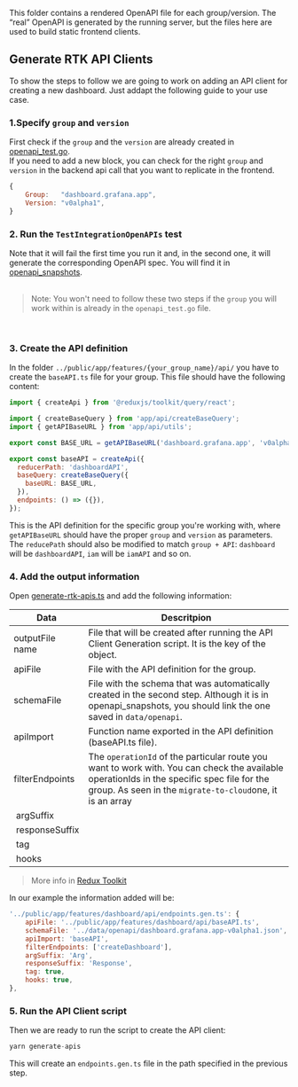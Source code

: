 This folder contains a rendered OpenAPI file for each group/version. The “real” OpenAPI is generated by the running server, but the files here are used to build static frontend clients.

## Generate RTK API Clients

To show the steps to follow we are going to work on adding an API client for creating a new dashboard. Just addapt the following guide to your use case.

### 1.Specify `group` and `version`
First check if the `group` and the `version` are already created in [openapi_test.go](https://github.com/grafana/grafana/blob/main/pkg/tests/apis/openapi_test.go). 
<br/> If you need to add a new block, you can check for the right `group` and `version` in the backend api call that you want to replicate in the frontend.

```jsx
{
    Group:   "dashboard.grafana.app",
	Version: "v0alpha1",
}
```
### 2. Run the `TestIntegrationOpenAPIs` test
Note that it will fail the first time you run it and, in the second one, it will generate the corresponding OpenAPI spec. You will find it in [openapi_snapshots](https://github.com/grafana/grafana/blob/main/pkg/tests/apis/openapi_snapshots).
<br/>
<br/>

> Note: You won't need to follow these two steps if the `group` you will work within is already in the `openapi_test.go` file.

<br/>

### 3. Create the API definition
In the folder `../public/app/features/{your_group_name}/api/` you have to create the `baseAPI.ts` file for your group. This file should have the following content:

```jsx
import { createApi } from '@reduxjs/toolkit/query/react';

import { createBaseQuery } from 'app/api/createBaseQuery';
import { getAPIBaseURL } from 'app/api/utils';

export const BASE_URL = getAPIBaseURL('dashboard.grafana.app', 'v0alpha1');

export const baseAPI = createApi({
  reducerPath: 'dashboardAPI',
  baseQuery: createBaseQuery({
    baseURL: BASE_URL,
  }),
  endpoints: () => ({}),
});
```
This is the API definition for the specific group you're working with, where `getAPIBaseURL` should have the proper `group` and `version` as parameters. The `reducePath` should also be modified to match `group + API`: `dashboard` will be `dashboardAPI`, `iam` will be `iamAPI` and so on. 

### 4. Add the output information
Open [generate-rtk-apis.ts](https://github.com/grafana/grafana/blob/main/scripts/generate-rtk-apis.ts) and add the following information:

| Data | Descritpion |
|------|-------------|
| outputFile name | File that will be created after running the API Client Generation script. It is the key of the object. | 
| apiFile | File with the API definition for the group. |
| schemaFile | File with the schema that was automatically created in the second step. Although it is in openapi_snapshots, you should link the one saved in `data/openapi`.|
|apiImport| Function name exported in the API definition (baseAPI.ts file).|
| filterEndpoints | The `operationId` of the particular route you want to work with. You can check the available operationIds in the specific spec file for the group. As seen in the `migrate-to-cloud`one, it is an array|
| argSuffix | |
| responseSuffix | |
| tag | |
| hooks | |

> More info in [Redux Toolkit](https://redux-toolkit.js.org/rtk-query/usage/code-generation#simple-usage) 

In our example the information added will be:

```jsx
'../public/app/features/dashboard/api/endpoints.gen.ts': {
    apiFile: '../public/app/features/dashboard/api/baseAPI.ts',
    schemaFile: '../data/openapi/dashboard.grafana.app-v0alpha1.json',
    apiImport: 'baseAPI',
    filterEndpoints: ['createDashboard'],
    argSuffix: 'Arg',
    responseSuffix: 'Response',
    tag: true,
    hooks: true,
},
```

### 5. Run the API Client script
Then we are ready to run the script to create the API client:

```jsx
yarn generate-apis
```

This will create an `endpoints.gen.ts` file in the path specified in the previous step.